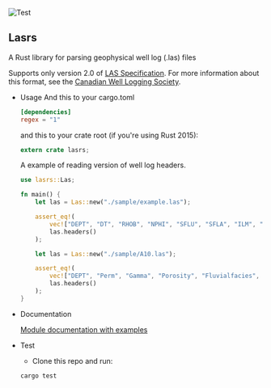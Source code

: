 ![Test](https://github.com/laslibs/lasrs/workflows/Test/badge.svg?branch=master)

## Lasrs

A Rust library for parsing geophysical well log (.las) files

Supports only version 2.0 of [LAS Specification](https://www.cwls.org/wp-content/uploads/2017/02/Las2_Update_Feb2017.pdf). For more information about this format, see the [Canadian Well Logging Society](http://www.cwls.org).

- Usage
  And this to your cargo.toml

  ```toml
  [dependencies]
  regex = "1"

  ```

  and this to your crate root (if you're using Rust 2015):

  ```rust
  extern crate lasrs;
  ```

  A example of reading version of well log headers.

  ```rust
  use lasrs::Las;

  fn main() {
      let las = Las::new("./sample/example.las");

      assert_eq!(
          vec!["DEPT", "DT", "RHOB", "NPHI", "SFLU", "SFLA", "ILM", "ILD"],
          las.headers()
      );

      let las = Las::new("./sample/A10.las");

      assert_eq!(
          vec!["DEPT", "Perm", "Gamma", "Porosity", "Fluvialfacies", "NetGross"],
          las.headers()
      );
  }
  ```

- Documentation

  [Module documentation with examples](https://docs.rs/lasrs)

- Test

  - Clone this repo and run:

  ```sh
  cargo test
  ```
